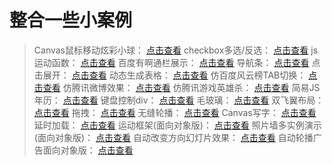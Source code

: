 # 整合一些小案例
> Canvas鼠标移动炫彩小球： [点击查看](https://zhouyijieqm.github.io/Case/Canvas鼠标移动炫彩小球.html)
> checkbox多选/反选： [点击查看](https://zhouyijieqm.github.io/Case/checkbox.html)
> js运动函数： [点击查看](https://zhouyijieqm.github.io/Case/js运动函数.html)
> 百度有啊通栏展示： [点击查看](https://zhouyijieqm.github.io/Case/百度有啊通栏展示.html)
> 导航条： [点击查看](https://zhouyijieqm.github.io/Case/导航条.html)
> 点击展开： [点击查看](https://zhouyijieqm.github.io/Case/点击展开.html)
> 动态生成表格： [点击查看](https://zhouyijieqm.github.io/Case/动态生成表格.html)
> 仿百度风云榜TAB切换： [点击查看](https://zhouyijieqm.github.io/Case/仿百度风云榜TAB切换.html)
> 仿腾讯微博效果： [点击查看](https://zhouyijieqm.github.io/Case/仿腾讯微博效果.html)
> 仿腾讯游戏英雄杀： [点击查看](https://zhouyijieqm.github.io/Case/仿腾讯游戏英雄杀.html)
> 简易JS年历： [点击查看](https://zhouyijieqm.github.io/Case/简易JS年历.html)
> 键盘控制div： [点击查看](https://zhouyijieqm.github.io/Case/键盘控制div.html)
> 毛玻璃： [点击查看](https://zhouyijieqm.github.io/Case/毛玻璃.html)
> 双飞翼布局： [点击查看](https://zhouyijieqm.github.io/Case/双飞翼布局.html)
> 拖拽： [点击查看](https://zhouyijieqm.github.io/Case/拖拽.html)
> 无缝轮播： [点击查看](https://zhouyijieqm.github.io/Case/无缝轮播.html)
> Canvas写字： [点击查看](https://zhouyijieqm.github.io/Case/Canvas写字.html)
> 延时加载： [点击查看](https://zhouyijieqm.github.io/Case/延时加载.html)
> 运动框架(面向对象版)： [点击查看](https://zhouyijieqm.github.io/Case/运动框架(面向对象版).html)
> 照片墙多实例演示(面向对象版)： [点击查看](https://zhouyijieqm.github.io/Case/照片墙多实例演示(面向对象版).html)
> 自动改变方向幻灯片效果： [点击查看](https://zhouyijieqm.github.io/Case/checkbox.html)
> 自动轮播广告面向对象版： [点击查看](https://zhouyijieqm.github.io/Case/自动轮播广告面向对象版.html)
